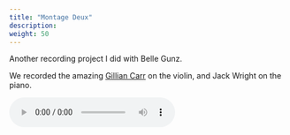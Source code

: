 ```yaml
---
title: "Montage Deux"
description: 
weight: 50
---
```

Another recording project I did with Belle Gunz. 

We recorded the amazing [Gillian Carr](https://www.instagram.com/_the_letter_m_/) on the violin, and Jack Wright on the piano.

<audio controls>
  <source src="/montagedeux.wav" type="audio/wav">
</audio>